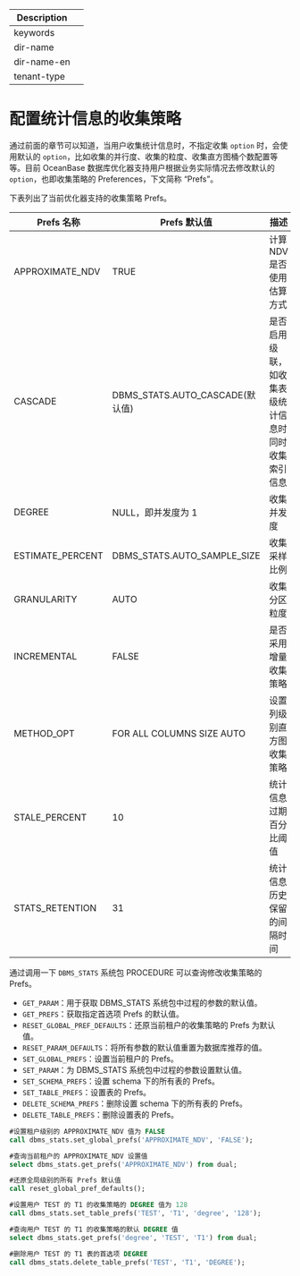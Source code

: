 | Description   |                 |
|---------------|-----------------|
| keywords      |                 |
| dir-name      |                 |
| dir-name-en   |                 |
| tenant-type   |                 |

# 配置统计信息的收集策略

通过前面的章节可以知道，当用户收集统计信息时，不指定收集 `option` 时，会使用默认的 `option`，比如收集的并行度、收集的粒度、收集直方图桶个数配置等等。目前 OceanBase 数据库优化器支持用户根据业务实际情况去修改默认的 `option`，也即收集策略的 Preferences，下文简称 “Prefs”。

下表列出了当前优化器支持的收集策略 Prefs。

|Prefs 名称 | Prefs 默认值 | 描述|
|---|---|---|
|APPROXIMATE_NDV |TRUE | 计算 NDV 是否使用估算方式|
|CASCADE| DBMS_STATS.AUTO_CASCADE(默认值)|是否启用级联，如收集表级统计信息时同时收集索引信息|
|DEGREE | NULL，即并发度为 1| 收集并发度|
|ESTIMATE_PERCENT| DBMS_STATS.AUTO_SAMPLE_SIZE | 收集采样比例 |
|GRANULARITY | AUTO | 收集分区粒度 |
|INCREMENTAL | FALSE | 是否采用增量收集策略 |
|METHOD_OPT | FOR ALL COLUMNS SIZE AUTO | 设置列级别直方图收集策略|
|STALE_PERCENT | 10 | 统计信息过期百分比阈值 |
|STATS_RETENTION | 31 | 统计信息历史保留的间隔时间|

通过调用一下 `DBMS_STATS` 系统包 PROCEDURE 可以查询修改收集策略的 Prefs。

* `GET_PARAM`：用于获取 DBMS_STATS 系统包中过程的参数的默认值。
* `GET_PREFS`：获取指定首选项 Prefs 的默认值。
* `RESET_GLOBAL_PREF_DEFAULTS`：还原当前租户的收集策略的 Prefs 为默认值。
* `RESET_PARAM_DEFAULTS`：将所有参数的默认值重置为数据库推荐的值。
* `SET_GLOBAL_PREFS`：设置当前租户的 Prefs。
* `SET_PARAM`：为 DBMS_STATS 系统包中过程的参数设置默认值。
* `SET_SCHEMA_PREFS`：设置 schema 下的所有表的 Prefs。
* `SET_TABLE_PREFS`：设置表的 Prefs。
* `DELETE_SCHEMA_PREFS`：删除设置 schema 下的所有表的 Prefs。
* `DELETE_TABLE_PREFS`：删除设置表的 Prefs。

```sql
#设置租户级别的 APPROXIMATE_NDV 值为 FALSE
call dbms_stats.set_global_prefs('APPROXIMATE_NDV', 'FALSE');

#查询当前租户的 APPROXIMATE_NDV 设置值
select dbms_stats.get_prefs('APPROXIMATE_NDV') from dual;

#还原全局级别的所有 Prefs 默认值
call reset_global_pref_defaults();

#设置用户 TEST 的 T1 的收集策略的 DEGREE 值为 128
call dbms_stats.set_table_prefs('TEST', 'T1', 'degree', '128');

#查询用户 TEST 的 T1 的收集策略的默认 DEGREE 值
select dbms_stats.get_prefs('degree', 'TEST', 'T1') from dual;

#删除用户 TEST 的 T1 表的首选项 DEGREE
call dbms_stats.delete_table_prefs('TEST', 'T1', 'DEGREE');
```
